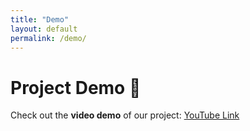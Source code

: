 ```yaml
---
title: "Demo"
layout: default
permalink: /demo/
---
```


# Project Demo 🎥

Check out the **video demo** of our project:
[YouTube Link](https://youtu.be/G5EnyKVmVwM)
